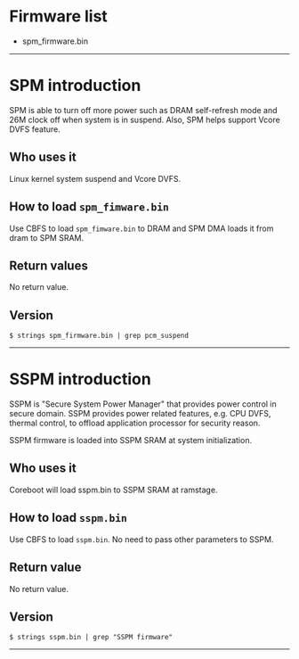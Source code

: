 # Firmware list
- spm_firmware.bin

--------------------------------------------------------------------------------
# SPM introduction
SPM is able to turn off more power such as DRAM self-refresh mode and 26M clock off
when system is in suspend. Also, SPM helps support Vcore DVFS feature.

## Who uses it
Linux kernel system suspend and Vcore DVFS.

## How to load `spm_fimware.bin`
Use CBFS to load `spm_fimware.bin` to DRAM and SPM DMA loads it from dram to SPM SRAM.

## Return values
No return value.

## Version
`$ strings spm_firmware.bin | grep pcm_suspend`

--------------------------------------------------------------------------------
# SSPM introduction
SSPM is "Secure System Power Manager" that provides power control in secure domain.
SSPM provides power related features, e.g. CPU DVFS, thermal control, to offload
application processor for security reason.

SSPM firmware is loaded into SSPM SRAM at system initialization.

## Who uses it
Coreboot will load sspm.bin to SSPM SRAM at ramstage.

## How to load `sspm.bin`
Use CBFS to load `sspm.bin`.
No need to pass other parameters to SSPM.

## Return value
No return value.

## Version
`$ strings sspm.bin | grep "SSPM firmware"`

--------------------------------------------------------------------------------
